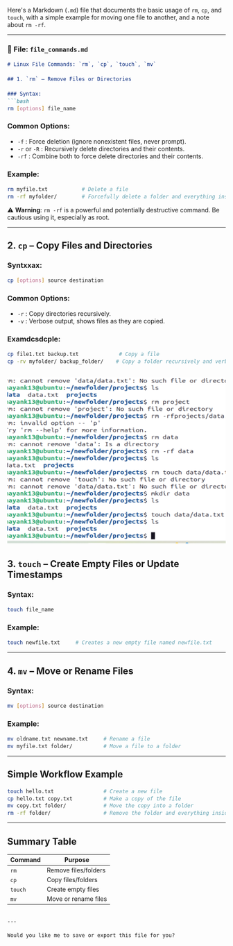 Here's a Markdown (`.md`) file that documents the basic usage of `rm`, `cp`, and `touch`, with a simple example for moving one file to another, and a note about `rm -rf`.

---

### 📄 File: `file_commands.md`

````markdown
# Linux File Commands: `rm`, `cp`, `touch`, `mv`

## 1. `rm` – Remove Files or Directories

### Syntax:
```bash
rm [options] file_name
````

### Common Options:

* `-f` : Force deletion (ignore nonexistent files, never prompt).
* `-r` or `-R` : Recursively delete directories and their contents.
* `-rf` : Combine both to force delete directories and their contents.

### Example:

```bash
rm myfile.txt           # Delete a file
rm -rf myfolder/        # Forcefully delete a folder and everything inside
```

⚠️ **Warning**: `rm -rf` is a powerful and potentially destructive command. Be cautious using it, especially as root.

---

## 2. `cp` – Copy Files and Directories

### Syntxxax:

```bash
cp [options] source destination
```

### Common Options:

* `-r` : Copy directories recursively.
* `-v` : Verbose output, shows files as they are copied.

### Examdcsdcple:

```bash
cp file1.txt backup.txt             # Copy a file
cp -rv myfolder/ backup_folder/    # Copy a folder recursively and verbosely
```


![Image](./2.png)
----
## 3. `touch` – Create Empty Files or Update Timestamps

### Syntax:

```bash
touch file_name
```

### Example:

```bash
touch newfile.txt     # Creates a new empty file named newfile.txt
```

---

## 4. `mv` – Move or Rename Files

### Syntax:

```bash
mv [options] source destination
```

### Example:

```bash
mv oldname.txt newname.txt     # Rename a file
mv myfile.txt folder/          # Move a file to a folder
```

---

## Simple Workflow Example

```bash
touch hello.txt                # Create a new file
cp hello.txt copy.txt          # Make a copy of the file
mv copy.txt folder/            # Move the copy into a folder
rm -rf folder/                 # Remove the folder and everything inside
```

---

## Summary Table

| Command | Purpose              |
| ------- | -------------------- |
| `rm`    | Remove files/folders |
| `cp`    | Copy files/folders   |
| `touch` | Create empty files   |
| `mv`    | Move or rename files |

```

---

Would you like me to save or export this file for you?
```

